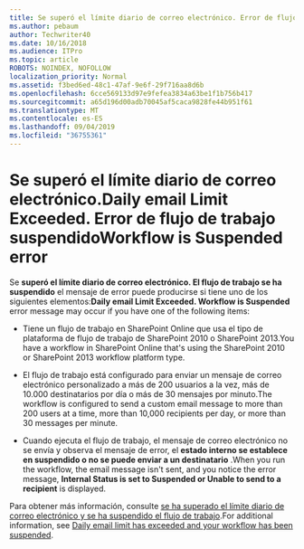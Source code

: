 ```yaml
---
title: Se superó el límite diario de correo electrónico. Error de flujo de trabajo suspendido
ms.author: pebaum
author: Techwriter40
ms.date: 10/16/2018
ms.audience: ITPro
ms.topic: article
ROBOTS: NOINDEX, NOFOLLOW
localization_priority: Normal
ms.assetid: f3bed6ed-48c1-47af-9e6f-29f716aa8d6b
ms.openlocfilehash: 6cce569133d97e9fefea3834a63be1f1b756b417
ms.sourcegitcommit: a65d196d00adb70045af5caca9828fe44b951f61
ms.translationtype: MT
ms.contentlocale: es-ES
ms.lasthandoff: 09/04/2019
ms.locfileid: "36755361"
---
```

# <a name="daily-email-limit-exceeded-workflow-is-suspended-error"></a><span data-ttu-id="89559-103">Se superó el límite diario de correo electrónico.</span><span class="sxs-lookup"><span data-stu-id="89559-103">Daily email Limit Exceeded.</span></span> <span data-ttu-id="89559-104">Error de flujo de trabajo suspendido</span><span class="sxs-lookup"><span data-stu-id="89559-104">Workflow is Suspended error</span></span>

 <span data-ttu-id="89559-105">Se **superó el límite diario de correo electrónico. El flujo de trabajo se ha suspendido** el mensaje de error puede producirse si tiene uno de los siguientes elementos:</span><span class="sxs-lookup"><span data-stu-id="89559-105">**Daily email Limit Exceeded. Workflow is Suspended** error message may occur if you have one of the following items:</span></span> 
  
- <span data-ttu-id="89559-106">Tiene un flujo de trabajo en SharePoint Online que usa el tipo de plataforma de flujo de trabajo de SharePoint 2010 o SharePoint 2013.</span><span class="sxs-lookup"><span data-stu-id="89559-106">You have a workflow in SharePoint Online that's using the SharePoint 2010 or SharePoint 2013 workflow platform type.</span></span>
    
- <span data-ttu-id="89559-107">El flujo de trabajo está configurado para enviar un mensaje de correo electrónico personalizado a más de 200 usuarios a la vez, más de 10.000 destinatarios por día o más de 30 mensajes por minuto.</span><span class="sxs-lookup"><span data-stu-id="89559-107">The workflow is configured to send a custom email message to more than 200 users at a time, more than 10,000 recipients per day, or more than 30 messages per minute.</span></span>
    
- <span data-ttu-id="89559-108">Cuando ejecuta el flujo de trabajo, el mensaje de correo electrónico no se envía y observa el mensaje de error, el **estado interno se establece en suspendido o no se puede enviar a un destinatario** .</span><span class="sxs-lookup"><span data-stu-id="89559-108">When you run the workflow, the email message isn't sent, and you notice the error message, **Internal Status is set to Suspended or Unable to send to a recipient** is displayed.</span></span> 
    
<span data-ttu-id="89559-109">Para obtener más información, consulte [se ha superado el límite diario de correo electrónico y se ha suspendido el flujo de trabajo](https://go.microsoft.com/fwlink/?Linkid=2031137).</span><span class="sxs-lookup"><span data-stu-id="89559-109">For additional information, see [Daily email limit has exceeded and your workflow has been suspended](https://go.microsoft.com/fwlink/?Linkid=2031137).</span></span>
  

